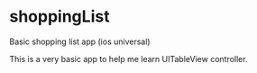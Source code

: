 # shoppingList
Basic shopping list app (ios universal)

This is a very basic app to help me learn UITableView controller.
